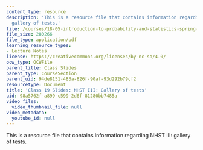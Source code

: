 ```yaml
---
content_type: resource
description: 'This is a resource file that contains information regarding NHST III:
  gallery of tests.'
file: /courses/18-05-introduction-to-probability-and-statistics-spring-2014/98a5762fa899c5992d6f81280bb7485a_MIT18_05S14_class19slides.pdf
file_size: 280266
file_type: application/pdf
learning_resource_types:
- Lecture Notes
license: https://creativecommons.org/licenses/by-nc-sa/4.0/
ocw_type: OCWFile
parent_title: Class Slides
parent_type: CourseSection
parent_uid: 94de8151-483a-826f-90af-93d292b79cf2
resourcetype: Document
title: 'Class 19 Slides: NHST III: Gallery of tests'
uid: 98a5762f-a899-c599-2d6f-81280bb7485a
video_files:
  video_thumbnail_file: null
video_metadata:
  youtube_id: null
---
```

This is a resource file that contains information regarding NHST III: gallery of tests.